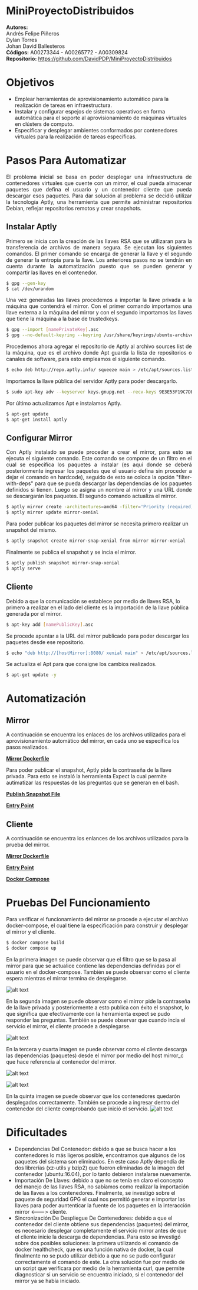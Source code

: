 # MiniProyectoDistribuidos
<b>Autores:</b><br>
Andrés Felipe Piñeros<br>
Dylan Torres<br>
Johan David Ballesteros<br>
<b>Códigos:</b> A00273344 - A00265772 - A00309824 <br>
<b>Repositorio:</b> https://github.com/DavidPDP/MiniProyectoDistribuidos

# Objetivos
* Emplear herramientas de aprovisionamiento automático para la realización de tareas en infraestructura.
* Instalar y configurar espejos de sistemas operativos en forma automática para el soporte al aprovisionamiento de máquinas virtuales en clústers de computo.
* Especificar y desplegar ambientes conformados por contenedores virtuales para la realización de tareas específicas.

# Pasos Para Automatizar
<p align='justify'>El problema inicial se basa en poder desplegar una infraestructura de contenedores virtuales que cuente con un mirror, el cual pueda almacenar paquetes que defina el usuario y un contenedor cliente que pueda descargar esos paquetes. Para dar solución al problema se decidió utilizar la tecnología Aptly, una herramienta que permite administrar repositorios Debian, reflejar repositorios remotos y crear snapshots.</p>

## Instalar Aptly
<p align='justify'>Primero se inicia con la creación de las llaves RSA que se utilizaran para la transferencia de archivos de manera segura. Se ejecutan los siguientes comandos. El primer comando se encarga de generar la llave y el segundo de generar la entropía para la llave. Los anteriores pasos no se tendrán en cuenta durante la automatización puesto que se pueden generar y compartir las llaves en el contenedor.</p>

```sh
$ gpg --gen-key
$ cat /dev/urandom
```
<p align='justify'> Una vez generadas las llaves procedemos a importar la llave privada a la máquina que contendrá el mirror. Con el primer comando importamos una llave externa a la máquina del mirror y con el segundo importamos las llaves que tiene la máquina a la base de trustedkeys.</p>

```sh
$ gpg --import [namePrivateKey].asc
$ gpg --no-default-keyring --keyring /usr/share/keyrings/ubuntu-archive-keyring.gpg --export | gpg --no-default-keyring --keyring trustedkeys.gpg --import
```
<p align='justify'>Procedemos ahora agregar el repositorio de Aptly al archivo sources list de la máquina, que es el archivo donde Apt guarda la lista de repositorios o canales de software, para esto empleamos el siguiente comando.</p>

```sh
$ echo deb http://repo.aptly.info/ squeeze main > /etc/apt/sources.list
```
Importamos la llave pública del servidor Aptly para poder descargarlo.

```sh
$ sudo apt-key adv --keyserver keys.gnupg.net --recv-keys 9E3E53F19C7DE460
```
Por último actualizamos Apt e instalamos Aptly.

```sh
$ apt-get update
$ apt-get install aptly
```
## Configurar Mirror
<p align='justify'>Con Aptly instalado se puede proceder a crear el mirror, para esto se ejecuta el siguiente comando. Este comando se compone de un filtro en el cual se especifíca los paquetes a instalar (es aquí donde se deberá posteriormente ingresar los paquetes que el usuario defina sin proceder a dejar el comando en hardcode), seguido de esto se coloca la opción "filter-with-deps" para que se pueda descargar las dependencias de los paquetes definidos si tienen. Luego se asigna un nombre al mirror y una URL donde se descargarán los paquetes. El segundo comando actualiza el mirror.</p>

```sh
$ aptly mirror create -architectures=amd64 -filter='Priority (required) | Priority (important) | Priority (standard) | postgresql' -filter-with-deps mirror-xenial http://mirror.upb.edu.co/ubuntu/ xenial main
$ aptly mirror update mirror-xenial
```
Para poder publicar los paquetes del mirror se necesita primero realizar un snapshot del mismo.

```sh
$ aptly snapshot create mirror-snap-xenial from mirror mirror-xenial
```
Finalmente se publica el snapshot y se incia el mirror.

```sh
$ aptly publish snapshot mirror-snap-xenial
$ aptly serve
```

## Cliente
Debido a que la comunicación se establece por medio de llaves RSA, lo primero a realizar en el lado del cliente es la importación de la llave pública generada por el mirror.

```sh
$ apt-key add [namePublicKey].asc
```
Se procede apuntar a la URL del mirror publicado para poder descargar los paquetes desde ese repositorio.

```sh
$ echo "deb http://[hostMirror]:8080/ xenial main" > /etc/apt/sources.list
```
Se actualiza el Apt para que consigne los cambios realizados.

```sh
$ apt-get update -y
```

# Automatización

## Mirror
A continuación se encuentra los enlaces de los archivos utilizados para el aprovisionamiento automático del mirror, en cada uno se específica los pasos realizados.

<a href="https://github.com/DavidPDP/MiniProyectoDistribuidos/blob/master/solucion/sol_sin_healthcheck/Mirror/Dockerfile"><b>Mirror Dockerfile</b></a>

Para poder publicar el snapshot, Aptly pide la contraseña de la llave privada. Para esto se instaló la herramienta Expect la cual permite autimatizar las respuestas de las preguntas que se generan en el bash.

<a href="https://github.com/DavidPDP/MiniProyectoDistribuidos/edit/master/solucion/sol_sin_healthcheck/Mirror/conf/publish_snapshot.sh"><b>Publish Snapshot File</b></a>

<a href="https://github.com/DavidPDP/MiniProyectoDistribuidos/blob/master/solucion/sol_sin_healthcheck/Mirror/conf/Entrypoint.sh"><b>Entry Point</b></a>

## Cliente
A continuación se encuentra los enlances de los archivos utilizados para la prueba del mirror.

<a href="https://github.com/DavidPDP/MiniProyectoDistribuidos/blob/master/solucion/sol_sin_healthcheck/Client/Dockerfile"><b>Mirror Dockerfile</b></a>

<a href="https://github.com/DavidPDP/MiniProyectoDistribuidos/blob/master/solucion/sol_sin_healthcheck/Client/conf/Entrypoint.sh"><b>Entry Point</b></a>

<a href="https://github.com/DavidPDP/MiniProyectoDistribuidos/blob/master/solucion/sol_sin_healthcheck/docker-compose.yml"><b>Docker Compose</b></a>

# Pruebas Del Funcionamiento
Para verificar el funcionamiento del mirror se procede a ejecutar el archivo docker-compose, el cual tiene la especificación para construir y desplegar el mirror y el cliente.

```sh
$ docker compose build 
$ docker compose up
```
En la primera imagen se puede observar que el filtro que se la pasa al mirror para que se actualice contiene las dependencias definidas por el usuario en el docker-compose. También se puede observar como el cliente espera mientras el mirror termina de desplegarse.

![alt text](https://github.com/AndresPineros/MiniProyectoDistribuidos/blob/master/solucion/sol_sin_healthcheck/images/compose_up_a.PNG)

En la segunda imagen se puede observar como el mirror pide la contraseña de la llave privada y posteriormente a esto publica con éxito el snapshot, lo que significa que efectivamente con la herramienta expect se pudo responder las preguntas. También se puede observar que cuando incia el servicio el mirror, el cliente procede a desplegarse. 

![alt text](https://github.com/AndresPineros/MiniProyectoDistribuidos/blob/master/solucion/sol_sin_healthcheck/images/compose_up_b.PNG)

En la tercera y cuarta imagen se puede observar como el cliente descarga las dependencias (paquetes) desde el mirror por medio del host mirror_c que hace referencia al contenedor del mirror.

![alt text](https://github.com/AndresPineros/MiniProyectoDistribuidos/blob/master/solucion/sol_sin_healthcheck/images/compose_up_c.PNG)

![alt text](https://github.com/AndresPineros/MiniProyectoDistribuidos/blob/master/solucion/sol_sin_healthcheck/images/compose_up_d.PNG)

En la quinta imagen se puede observar que los contenedores quedarón desplegados correctamente. También se procede a ingresar dentro del contenedor del cliente comprobando que inició el servicio. 
![alt text](https://github.com/AndresPineros/MiniProyectoDistribuidos/blob/master/solucion/sol_sin_healthcheck/images/compose_up_e.PNG)
# Dificultades

* Dependencias Del Contenedor: debido a que se busca hacer a los contenedores lo más ligeros posible, encontramos que algunos de los paquetes del sistema son eliminados. En este caso Aptly dependía de dos librerías (xz-utils y bzip2) que fueron eliminadas de la imagen del contenedor (ubuntu:16.04), por lo tanto debieron instalarse nuevamente.  
* Importación De Llaves: debido a que no se tenía en claro el concepto del manejo de las llaves RSA, no sabíamos como realizar la importación de las llaves a los contenedores. Finalmente, se investigó sobre el paquete de seguridad GPG el cual nos permitió generar e importar las llaves para poder auntenticar la fuente de los paquetes en la interacción mirror <---> cliente.
* Sincronización De Despliegue De Contenedores: debido a que el contenedor del cliente obtiene sus dependencias (paquetes) del mirror, es necesario desplegar completamente el servicio mirror antes de que el cliente inicie la descarga de dependencias. Para esto se investigó sobre dos posibles soluciones: la primera utilizando el comando de docker healthcheck, que es una función nativa de docker, la cual finalmente no se pudo utilizar debido a que no se pudo configurar correctamente el comando de este. La otra solución fue por medio de un script que verificara por medio de la herramienta curl, que permite diagnosticar si un servicio se encuentra iniciado, si el contenedor del mirror ya se había iniciado.
